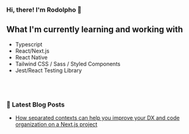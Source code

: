 ### Hi, there! I'm Rodolpho 👋

## What I'm currently learning and working with

- Typescript
- React/Next.js
- React Native
- Tailwind CSS / Sass / Styled Components
- Jest/React Testing Library

<br />


<br />

### 📕 Latest Blog Posts

- [How separated contexts can help you improve your DX and code organization on a Next.js project](https://hashnode.com/post/how-separated-contexts-can-help-you-improve-your-dx-and-code-organization-on-a-nextjs-project-ckvjhjki702h6azs1fsob3e8x)
